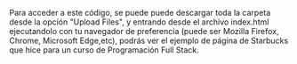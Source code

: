 Para acceder a este código, se puede puede descargar toda la carpeta desde la opción "Upload Files", y entrando desde el archivo index.html ejecutandolo con tu navegador de preferencia (puede ser Mozilla Firefox, Chrome, Microsoft Edge,etc), podrás ver el ejemplo de página de Starbucks que hice para un curso de Programación Full Stack.
